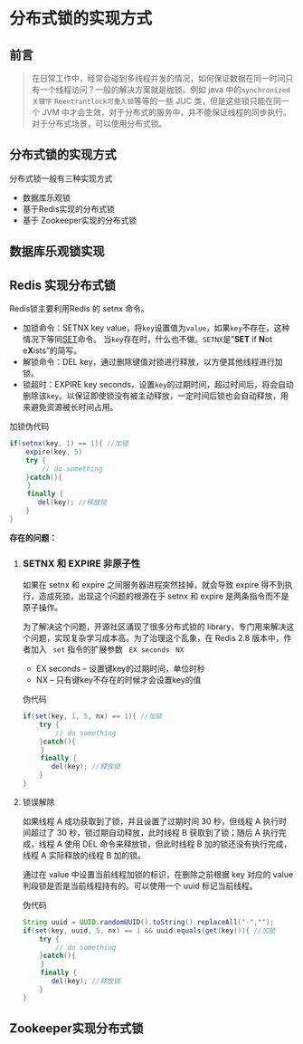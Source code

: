 # 分布式锁的实现方式

## 前言

> 在日常工作中，经常会碰到多线程并发的情况，如何保证数据在同一时间只有一个线程访问？一般的解决方案就是枷锁。例如 java 中的` synchronized关键字 ` `Reentrantlock可重入锁`等等的一些  JUC 类，但是这些锁只能在同一个 JVM 中才会生效，对于分布式的服务中，并不能保证线程的同步执行。对于分布式场景，可以使用分布式锁。



## 分布式锁的实现方式

分布式锁一般有三种实现方式

* 数据库乐观锁
* 基于Redis实现的分布式锁
* 基于 Zookeeper实现的分布式锁



## 数据库乐观锁实现









## Redis 实现分布式锁

Redis锁主要利用Redis 的 setnx 命令。

* 加锁命令：SETNX key value，将`key`设置值为`value`，如果`key`不存在，这种情况下等同[SET](http://redis.cn/commands/set.html)命令。 当`key`存在时，什么也不做。`SETNX`是”**SET** if **N**ot e**X**ists”的简写。
* 解锁命令：DEL key，通过删除键值对锁进行释放，以方便其他线程进行加锁。
* 锁超时：EXPIRE key seconds，设置`key`的过期时间，超过时间后，将会自动删除该`key`。以保证即使锁没有被主动释放，一定时间后锁也会自动释放，用来避免资源被长时间占用。

加锁伪代码

~~~java
if(setnx(key, 1) == 1){ //加锁
  	expire(key, 5)
    try {
        // do something
    }catch(){
　　 }
　　 finally {
       del(key); //释放锁
    }
}
~~~

**存在的问题：**

1. ### SETNX 和 EXPIRE 非原子性

   如果在 setnx 和 expire 之间服务器进程突然挂掉，就会导致 expire 得不到执行，造成死锁，出现这个问题的根源在于 setnx 和 expire 是两条指令而不是原子操作。

   为了解决这个问题，开源社区涌现了很多分布式锁的 library，专门用来解决这个问题，实现复杂学习成本高。为了治理这个乱象，在 Redis 2.8 版本中，作者加入 ` set` 指令的扩展参数 ` EX seconds` ` NX` 

   * EX seconds – 设置键key的过期时间，单位时秒
   * NX – 只有键key不存在的时候才会设置key的值

   伪代码

   ~~~java
   if(set(key, 1, 5, nx) == 1){ //加锁
       try {
           // do something
       }catch(){
   　　 }
   　　 finally {
          del(key); //释放锁
       }
   }
   ~~~

2. 锁误解除

   如果线程 A 成功获取到了锁，并且设置了过期时间 30 秒，但线程 A 执行时间超过了 30 秒，锁过期自动释放，此时线程 B 获取到了锁；随后 A 执行完成，线程 A 使用 DEL 命令来释放锁，但此时线程 B 加的锁还没有执行完成，线程 A 实际释放的线程 B 加的锁。

   通过在 value 中设置当前线程加锁的标识，在删除之前根据 key 对应的 value 判段锁是否是当前线程持有的。可以使用一个 uuid 标记当前线程。

   伪代码

   ~~~java
   String uuid = UUID.randomUUID().toString().replaceAll("-","");
   if(set(key, uuid, 5, nx) == 1 && uuid.equals(get(key))){ //加锁
       try {
           // do something
       }catch(){
   　　 }
   　　 finally {
          del(key); //释放锁
       }
   }
   ~~~

## Zookeeper实现分布式锁


